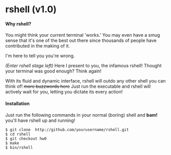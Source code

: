# rshell (v1.0)
#### Why rshell?
You might think your current terminal 'works.' You may even have a smug sense that it's one of the best out there since thousands of people have contributed in the making of it.

I'm here to tell you you're wrong.

*(Enter rshell stage left)* Here I present to you, the infamous rshell! Thought your terminal was good enough? Think again!

With its fluid and dynamic interface, rshell will outdo any other shell you can think of! ~~more buzzwords here~~ Just run the executable and rshell will actively wait for you, letting you dictate its every action!

#### Installation
Just run the following commands in your normal (boring) shell and **bam!** you'll have rshell up and running!

    $ git clone  http://github.com/yourusername/rshell.git
    $ cd rshell
    $ git checkout hw0
    $ make
    $ bin/rshell